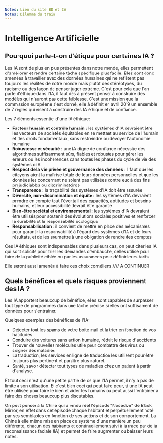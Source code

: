 ```yaml
---
Notes: Lien du site BD et IA
Notes: Dilemme du train
---
```



# Intelligence Artificielle

## Pourquoi parle-t-on d'étique pour certaines IA ?

Les IA sont de plus en plus présentes dans notre monde, elles permettent d'améliorer
et rendre certaine tâche spécifique plus facile. Elles sont donc amenées à travailler
avec des données humaines qui ne reflètent pas toujours les réalités de notre monde
mais plutôt des stéréotypes, du racisme ou des façon de penser juger extrème.
C'est pour cela que l'on parle d'éthique dans l'IA, il faut dès à présent penser à 
construire des modèles qui n'auront pas cette faiblesse. C'est une mission que la
commission européene s'est donné, elle à définit en avril 2019 un ensemble de 7 règles
qui visent à construire des IA éthique et de confiance.

Les 7 éléments essentiel d'une IA éthique:

- __Facteur humain et contrôle humain__ : les systèmes d'IA devraient être les vecteurs de sociétés équitables en se mettant au service de l'humain et des droits fondamentaux, sans restreindre ou dévoyer l'autonomie humaine
- __Robustesse et sécurité__ : une IA digne de confiance nécessite des algorithmes suffisamment sûrs, fiables et robustes pour gérer les erreurs ou les incohérences dans toutes les phases du cycle de vie des systèmes d'IA
- __Respect de la vie privée et gouvernance des données__ : il faut que les citoyens aient la maîtrise totale de leurs données personnelles et que les données les concernant ne soient pas utilisées contre eux à des fins préjudiciables ou discriminatoires
- __Transparence__ : la traçabilité des systèmes d'IA doit être assurée
- __Diversité, non-discrimination et équité__ : les systèmes d'IA devraient prendre en compte tout l'éventail des capacités, aptitudes et besoins humains, et leur accessibilité devrait être garantie
- __Bien-être sociétal et environnemental__ : les systèmes d'IA devraient être utilisés pour soutenir des évolutions sociales positives et renforcer la durabilité et la responsabilité écologique
- __Responsabilisation__ : il convient de mettre en place des mécanismes pour garantir la responsabilité à l'égard des systèmes d'IA et de leurs résultats, et de les soumettre à une obligation de rendre des comptes

Ces IA éthiques sont indispensables dans plusieurs cas, on peut citer les IA qui sont
solicité pour trier les demandes d'embauche, celles utilisé pour faire de la publicité
ciblée ou par les assurances pour définir leurs tarifs.

Elle seront aussi amenée à faire des choix cornéliens //// A CONTINUER

## Quels bénéfices et quels risques proviennent des IA ?

Les IA apportent beaucoup de bénéfice, elles sont capables de surpasser tout type
de programmes dans une tâche précise si elles ont suffisament de données pour
s'entrainer.

Quelques exemples des bénéfices de l'IA:

- Détecter tout les spams de votre boite mail et la trier en fonction de vos habitudes
- Conduire des voitures sans action humaine, réduit le risque d'accidents
- Trouver de nouvelles molécules utile pour combattre des virus ou soigner des maladies
- La traduction, les services en ligne de traduction les utilisent pour être toujours plus
pertinent et paraître plus naturel.
- Santé, savoir détecter tout types de maladies chez un patient à partir d'analyse.

Et tout ceci n'est qu'une petite partie de ce que l'IA permet, il n'y a pas de limite
à son utilisation. Et c'est bien ceci qui peut faire peur, si une IA peut être utilisée
pour faire le bien et aider les humains ou peut aussi l'entrainer à faire des choses
beaucoup plus discutables.

On peut penser à la Chine qui à rendu réel l'épisode "Nosedive" de Black Mirror,
en effet dans cet épisode chaque habitant et perpétuellement noté par ses semblables en fonction de
ses actions et de son comportement. La Chine à elle même mise en place ce système
d'une manière un peu différente, chacun des habitants et continuellement suivi
à la trace par de la reconnaissance faciale (IA) et permet de faire augmenter ou baisser
leurs notes.
